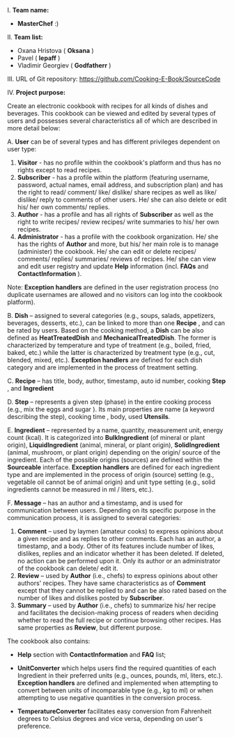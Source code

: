 I. **Team name:**

- **MasterChef**  :)

II. **Team list:**

- Oxana Hristova ( **Oksana** )
- Pavel ( **lepaff** )
- Vladimir Georgiev ( **Godfatherr** )

III. URL of Git repository: https://github.com/Cooking-E-Book/SourceCode

IV. **Project purpose:**

Create an electronic cookbook with recipes for all kinds of dishes and beverages. This cookbook can be viewed and edited by several types   of users and possesses several characteristics all of which are described in more detail below:

A. **User** can be of several types and has different privileges dependent on user type:

1. **Visitor** - has no profile within the cookbook&#39;s platform and thus has no rights except to read recipes.
2. **Subscriber** - has a profile within the platform (featuring username, password, actual names, email address, and subscription plan) and has the right to read/ comment/ like/ dislike/ share recipes as well as like/ dislike/ reply to comments of other users. He/ she can also delete or edit his/ her own comments/ replies.
3. **Author** - has a profile and has all rights of **Subscriber** as well as the right to write recipes/ review recipes/ write summaries to his/ her own recipes.
4. **Administrator** - has a profile with the cookbook organization. He/ she has the rights of **Author** and more, but his/ her main role is to manage (administer) the cookbook. He/ she can edit or delete recipes/ comments/ replies/ summaries/ reviews of recipes. He/ she can view and edit user registry and update **Help** information (incl. **FAQs** and **ContactInformation** ).

Note: **Exception handlers** are defined in the user registration process (no duplicate usernames are allowed and no visitors can log into the cookbook platform).

B.   **Dish** – assigned to several categories (e.g., soups, salads, appetizers, beverages, desserts, etc.), can be linked to more than one **Recipe** , and can be rated by users. Based on the cooking method, a **Dish** can be also defined as **HeatTreatedDish** and **MechanicalTreatedDish**. The former is characterized by temperature and type of treatment (e.g., boiled, fried, baked, etc.) while the latter is characterized by treatment type (e.g., cut, blended, mixed, etc.). **Exception handlers** are defined for each dish category and are implemented in the process of treatment setting.

C. **Recipe** – has title, body, author, timestamp, auto id number, cooking **Step** , and **Ingredient**

D. **Step** – represents a given step (phase) in the entire cooking process (e.g., mix the eggs and sugar ). Its main properties are name (a keyword describing the step), cooking time , body, used **Utensils**.

E. **Ingredient** – represented by a name, quantity, measurement unit, energy count (kcal). It is categorized into **BulkIngredient** (of mineral or plant origin), **LiquidIngredient** (animal, mineral, or plant origin), **SolidIngredient** (animal, mushroom, or plant origin) depending on the origin/ source of the ingredient. Each of the possible origins (sources) are defined within the **Sourceable** interface. **Exception handlers** are defined for each ingredient type and are implemented in the process of origin (source) setting (e.g., vegetable oil cannot be of animal origin) and unit type setting (e.g., solid ingredients cannot be measured in ml / liters, etc.).

F.   **Message** – has an author and a timestamp, and is used for communication between users. Depending on its specific purpose in the communication process, it is assigned to several categories:
  1. **Comment** – used by laymen (amateur cooks) to express opinions about a given recipe and as replies to other comments. Each has an author, a timestamp, and a body. Other of its features include number of likes, dislikes, replies and an indicator whether it has been deleted. If deleted, no action can be performed upon it. Only its author or an administrator of the cookbook can delete/ edit it.
  2. **Review** – used by **Author** (i.e., chefs) to express opinions about other authors&#39; recipes. They have same characteristics as of **Comment** except that they cannot be replied to and can be also rated based on the number of likes and dislikes posted by **Subscriber**.
  3. **Summary** – used by **Author** (i.e., chefs) to summarize his/ her recipe and facilitates the decision-making process of readers when deciding whether to read the full recipe or continue browsing other recipes. Has same properties as **Review**, but different purpose.

  The cookbook also contains:

  - **Help** section with **ContactInformation** and **FAQ** list;

  - **UnitConverter** which helps users find the required quantities of each Ingredient in their preferred units (e.g., ounces, pounds, ml, liters, etc.). **Exception handlers** are defined and implemented when attempting to convert between units of incomparable type (e.g., kg to ml) or when attempting to use negative quantities in the conversion process.

  - **TemperatureConverter** facilitates easy conversion from Fahrenheit degrees to Celsius degrees and vice versa, depending on user&#39;s preference.
